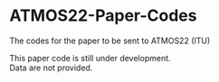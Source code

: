 # ATMOS22-Paper-Codes
The codes for the paper to be sent to ATMOS22 (ITU)

This paper code is still under development. <br>
Data are not provided.

